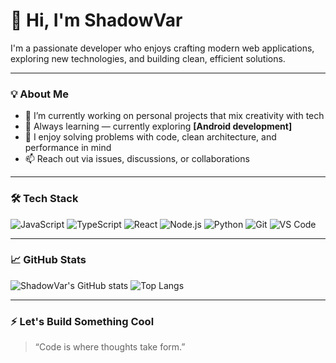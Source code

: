 # 👋 Hi, I'm ShadowVar

I'm a passionate developer who enjoys crafting modern web applications, exploring new technologies, and building clean, efficient solutions.

---

### 💡 About Me

- 🔭 I’m currently working on personal projects that mix creativity with tech
- 🌱 Always learning — currently exploring **[Android development]**
- 🧠 I enjoy solving problems with code, clean architecture, and performance in mind
- 📫 Reach out via issues, discussions, or collaborations

---

### 🛠️ Tech Stack

<!-- Add or remove based on your skills -->
![JavaScript](https://img.shields.io/badge/-JavaScript-black?style=flat-square&logo=javascript)
![TypeScript](https://img.shields.io/badge/-TypeScript-black?style=flat-square&logo=typescript)
![React](https://img.shields.io/badge/-React-black?style=flat-square&logo=react)
![Node.js](https://img.shields.io/badge/-Node.js-black?style=flat-square&logo=node.js)
![Python](https://img.shields.io/badge/-Python-black?style=flat-square&logo=python)
![Git](https://img.shields.io/badge/-Git-black?style=flat-square&logo=git)
![VS Code](https://img.shields.io/badge/-VSCode-black?style=flat-square&logo=visual-studio-code)

---

### 📈 GitHub Stats

<!-- Remove if you want a super minimal profile -->
![ShadowVar's GitHub stats](https://github-readme-stats.vercel.app/api?username=shadowvar&show_icons=true&theme=radical)
![Top Langs](https://github-readme-stats.vercel.app/api/top-langs/?username=shadowvar&layout=compact&theme=radical)

---

### ⚡ Let's Build Something Cool

> “Code is where thoughts take form.”


